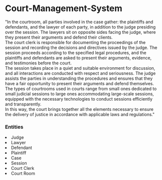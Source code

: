 # Court-Management-System

<div>
"In the courtroom, all parties involved in the case gather: the plaintiffs and defendants, and the lawyer of each party, in addition to the judge presiding over the session. The lawyers sit on opposite sides facing the judge, where they present their arguments and defend their clients.
</div>
<div>
The court clerk is responsible for documenting the proceedings of the session and recording the decisions and directives issued by the judge. The session proceeds according to the specified legal procedures, and the plaintiffs and defendants are asked to present their arguments, evidence, and testimonies before the court.
</div>
<div>
  The session takes place in a quiet and suitable environment for discussion, and all interactions are conducted with respect and seriousness. The judge assists the parties in understanding the procedures and ensures that they have a fair opportunity to present their arguments and defend themselves.
</div>
The types of courtrooms used in courts range from small ones dedicated to small judicial sessions to large ones accommodating large-scale sessions, equipped with the necessary technologies to conduct sessions efficiently and transparently.
</div>
<div>
In this way, the court brings together all the elements necessary to ensure the delivery of justice in accordance with applicable laws and regulations."
</div>
<ui>
    <h3>Entities</h3>
    <li>Judge</li>
    <li>Lawyer</li>
    <li>Defendant</li>
    <li>Plaintiff</li>
    <li>Case</li>
    <li>Session</li>
    <li>Court Clerk</li>
    <li>Court Room</li>
  </ui>

